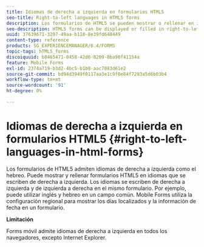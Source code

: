 ```yaml
---
title: Idiomas de derecha a izquierda en formularios HTML5
seo-title: Right-to-left languages in HTML5 forms
description: Los formularios de HTML5 se pueden mostrar o rellenar en idiomas de derecha a izquierda, como el hebreo.
seo-description: HTML5 forms can be displayed or filled in right-to-left languages, such as Hebrew.
uuid: 37639671-3207-49aa-b110-8e39fd648449
content-type: reference
products: SG_EXPERIENCEMANAGER/6.4/FORMS
topic-tags: hTML5_forms
discoiquuid: b8465471-0458-42d6-8209-8ba90f41154a
feature: Mobile Forms
exl-id: 2374a719-b3d2-4bc5-b1b0-aac7083d61e2
source-git-commit: bd94d3949f0117aa3e1c9f0e84f7293a5d6b03b4
workflow-type: tm+mt
source-wordcount: '91'
ht-degree: 0%

---
```


# Idiomas de derecha a izquierda en formularios HTML5 {#right-to-left-languages-in-html-forms}

Los formularios de HTML5 admiten idiomas de derecha a izquierda como el hebreo. Puede mostrar y rellenar formularios HTML5 en idiomas que se escriben de derecha a izquierda. Los idiomas se escriben de derecha a izquierda y de izquierda a derecha en el mismo formulario. Por ejemplo, puede utilizar inglés y hebreo en un campo común. Mobile Forms utiliza la configuración regional para mostrar los días localizados y la información de fecha en un formulario.

**Limitación**

Forms móvil admite idiomas de derecha a izquierda en todos los navegadores, excepto Internet Explorer.
